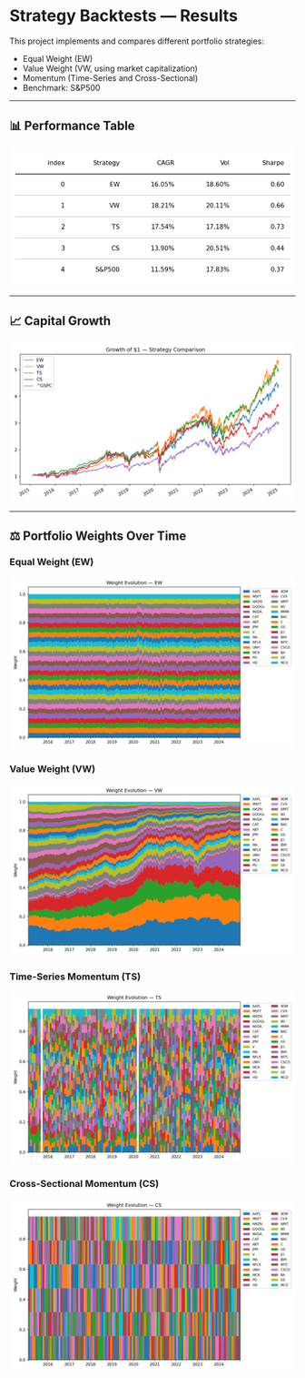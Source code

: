 # Strategy Backtests — Results

This project implements and compares different portfolio strategies:
- Equal Weight (EW)  
- Value Weight (VW, using market capitalization)  
- Momentum (Time-Series and Cross-Sectional)  
- Benchmark: S&P500  

---

## 📊 Performance Table
![Performance Table](results/perf_table.png)

---

## 📈 Capital Growth
![Comparison Curve](results/comparison_curve.png)

---

## ⚖️ Portfolio Weights Over Time

### Equal Weight (EW)
![EW Weights](results/weights_EW.png)

### Value Weight (VW)
![VW Weights](results/weights_VW.png)

### Time-Series Momentum (TS)
![TS Weights](results/weights_TS.png)

### Cross-Sectional Momentum (CS)
![CS Weights](results/weights_CS.png)
